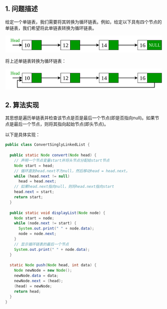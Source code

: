 ## 1. 问题描述

给定一个单链表，我们需要将其转换为循环链表。例如，给定以下具有四个节点的单链表，我们希望将此单链表转换为循环链表。

<img src="../assets/ConvertSinglyLinkedList_ToCircularLinkedList-1.png">

将上述单链表转换为循环链表：

<img src="../assets/ConvertSinglyLinkedList_ToCircularLinkedList-2.png">

## 2. 算法实现

其思想是遍历单链表并检查该节点是否是最后一个节点(即是否指向null)。如果节点是最后一个节点，则将其指向起始节点(即头节点)。

以下是具体实现：

```java
public class ConvertSinglyLinkedList {

  public static Node convert(Node head) {
    // 声明一个节点变量start并将头节点分配给start节点
    Node start = head;
    // 循环直到head.next不为null，然后移动head = head.next。
    while (head.next != null)
      head = head.next;
    // 如果head.next指向null，则将head.next指向start
    head.next = start;
    return start;
  }

  public static void displayList(Node node) {
    Node start = node;
    while (node.next != start) {
      System.out.print(" " + node.data);
      node = node.next;
    }
    // 显示循环链表的最后一个节点
    System.out.print(" " + node.data);
  }

  static Node push(Node head, int data) {
    Node newNode = new Node();
    newNode.data = data;
    newNode.next = (head);
    (head) = newNode;
    return head;
  }
}
```